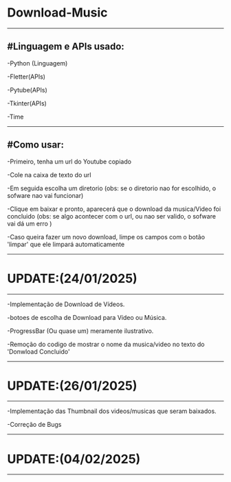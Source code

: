 # Download-Music

---------------------------------------------------------------------------------------------------------------------------------------
#Linguagem e APIs usado:
---------------------------------------------------------------------------------------------------------------------------------------
-Python (Linguagem)

-Fletter(APIs) 

-Pytube(APIs)

-Tkinter(APIs)

-Time

--------------------------------------------------------------------------------------------------------------------------------------


#Como usar:
--------------------------------------------------------------------------------------------------------------------------------------
-Primeiro, tenha um url do Youtube copiado


-Cole na caixa de texto do url


-Em seguida escolha um diretorio (obs: se o diretorio nao for escolhido, o sofware nao vai funcionar)


-Clique em baixar e pronto, aparecerá que o download da musica/Video foi concluido (obs: se algo acontecer com o url, ou nao ser valido, o sofware vai dá um erro )


-Caso queira fazer um novo download, limpe os campos com o botão 'limpar' que ele limpará automaticamente 

--------------------------------------------------------------------------------------------------------------------------------------

# UPDATE:(24/01/2025)
--------------------------------------------------------------------------------------------------------------------------------------
-Implementação de Download de Vídeos.

-botoes de escolha de Download para Vídeo ou Música.

-ProgressBar (Ou quase um) meramente ilustrativo.

-Remoção do codigo de mostrar o nome da musica/video no texto do 'Donwload Concluido'

--------------------------------------------------------------------------------------------------------------------------------------

# UPDATE:(26/01/2025)
--------------------------------------------------------------------------------------------------------------------------------------
-Implementação das Thumbnail dos videos/musicas que seram baixados.

-Correção de Bugs

--------------------------------------------------------------------------------------------------------------------------------------
# UPDATE:(04/02/2025)
--------------------------------------------------------------------------------------------------------------------------------------

